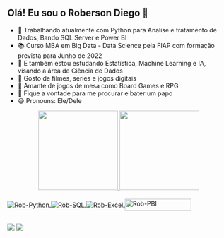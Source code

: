 ## Olá! Eu sou o Roberson Diego 👋

- 🔭 Trabalhando atualmente com Python para Analise e tratamento de Dados, Bando SQL Server e Power BI
- 📚 Curso MBA em Big Data - Data Science pela FIAP com formação prevista para Junho de 2022
- 🌱 E também estou estudando Estatística, Machine Learning e IA, visando a área de Ciência de Dados
- 🤖 Gosto de filmes, series e jogos digitais
- 👻 Amante de jogos de mesa como Board Games e RPG
- 💬 Fique a vontade para me procurar e bater um papo
- 😄 Pronouns: Ele/Dele

<div align="center">
  <a href="https://github.com/RobersonValle">
  <img height="180em" src="https://github-readme-stats.vercel.app/api?username=RobersonValle&show_icons=true&theme=merko&include_all_commits=true&count_private=true"/>
  <img height="180em" src="https://github-readme-stats.vercel.app/api/top-langs/?username=RobersonValle&layout=compact&langs_count=7&theme=merko"/>
    
</div>
  
 <div style="display: inline_block"><br>
 
  <img align="center" alt="Rob-Python" src="https://img.shields.io/badge/Microsoft_SQL_Server-CC2927?style=for-the-badge&logo=microsoft-sql-server&logoColor=white">
  <img align="center" alt="Rob-SQL" src="https://img.shields.io/badge/Python-14354C?style=for-the-badge&logo=python&logoColor=white">
  <img align="center" alt="Rob-Excel" src="https://img.shields.io/badge/Microsoft_Excel-217346?style=for-the-badge&logo=microsoft-excel&logoColor=white">
  <img align="center" alt="Rob-PBI" height="27" width="150" src="https://img.shields.io/badge/-Microsoft%20Power%20BI-yellow"> 
   


</div>
  
##
  
<div>
  <a href="https://www.linkedin.com/in/roberson-diego-martinho-do-valle-068054b3/" target="_blank"><img src="https://img.shields.io/badge/-LinkedIn-%230077B5?style=for-the-badge&logo=linkedin&logoColor=white" target="_blank"></a> 
  <a href="mailto:diego.engmec@outlook.com" target="_blank"><img src="https://img.shields.io/badge/Microsoft_Outlook-0078D4?style=for-the-badge&logo=microsoft-outlook&logoColor=white" target="_blank"></a> 
</div>  

